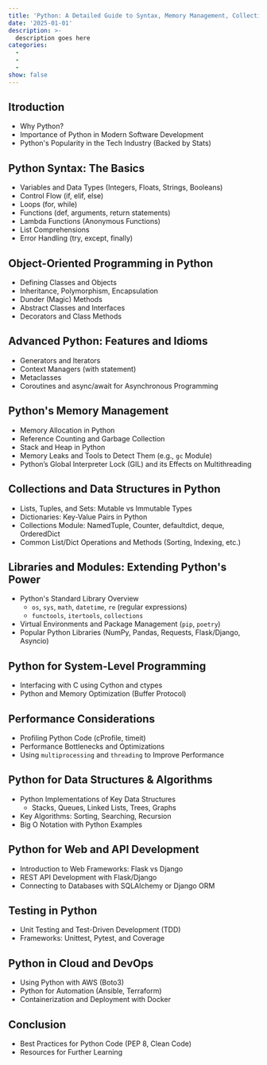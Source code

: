 ```yaml
---
title: 'Python: A Detailed Guide to Syntax, Memory Management, Collections, and Key Libraries"'
date: '2025-01-01'
description: >-
  description goes here
categories:
  -
  -
  -
show: false
---
```


## Itroduction

- Why Python?
- Importance of Python in Modern Software Development
- Python's Popularity in the Tech Industry (Backed by Stats)

## Python Syntax: The Basics

- Variables and Data Types (Integers, Floats, Strings, Booleans)
- Control Flow (if, elif, else)
- Loops (for, while)
- Functions (def, arguments, return statements)
- Lambda Functions (Anonymous Functions)
- List Comprehensions
- Error Handling (try, except, finally)

## Object-Oriented Programming in Python

- Defining Classes and Objects
- Inheritance, Polymorphism, Encapsulation
- Dunder (Magic) Methods
- Abstract Classes and Interfaces
- Decorators and Class Methods

## Advanced Python: Features and Idioms

- Generators and Iterators
- Context Managers (with statement)
- Metaclasses
- Coroutines and async/await for Asynchronous Programming

## Python's Memory Management

- Memory Allocation in Python
- Reference Counting and Garbage Collection
- Stack and Heap in Python
- Memory Leaks and Tools to Detect Them (e.g., `gc` Module)
- Python’s Global Interpreter Lock (GIL) and its Effects on Multithreading

## Collections and Data Structures in Python

- Lists, Tuples, and Sets: Mutable vs Immutable Types
- Dictionaries: Key-Value Pairs in Python
- Collections Module: NamedTuple, Counter, defaultdict, deque, OrderedDict
- Common List/Dict Operations and Methods (Sorting, Indexing, etc.)

## Libraries and Modules: Extending Python's Power

- Python's Standard Library Overview
  - `os`, `sys`, `math`, `datetime`, `re` (regular expressions)
  - `functools`, `itertools`, `collections`
- Virtual Environments and Package Management (`pip`, `poetry`)
- Popular Python Libraries (NumPy, Pandas, Requests, Flask/Django, Asyncio)

## Python for System-Level Programming

- Interfacing with C using Cython and ctypes
- Python and Memory Optimization (Buffer Protocol)

## Performance Considerations

- Profiling Python Code (cProfile, timeit)
- Performance Bottlenecks and Optimizations
- Using `multiprocessing` and `threading` to Improve Performance

## Python for Data Structures & Algorithms

- Python Implementations of Key Data Structures
  - Stacks, Queues, Linked Lists, Trees, Graphs
- Key Algorithms: Sorting, Searching, Recursion
- Big O Notation with Python Examples

## Python for Web and API Development

- Introduction to Web Frameworks: Flask vs Django
- REST API Development with Flask/Django
- Connecting to Databases with SQLAlchemy or Django ORM

## Testing in Python

- Unit Testing and Test-Driven Development (TDD)
- Frameworks: Unittest, Pytest, and Coverage

## Python in Cloud and DevOps

- Using Python with AWS (Boto3)
- Python for Automation (Ansible, Terraform)
- Containerization and Deployment with Docker

## Conclusion

- Best Practices for Python Code (PEP 8, Clean Code)
- Resources for Further Learning
